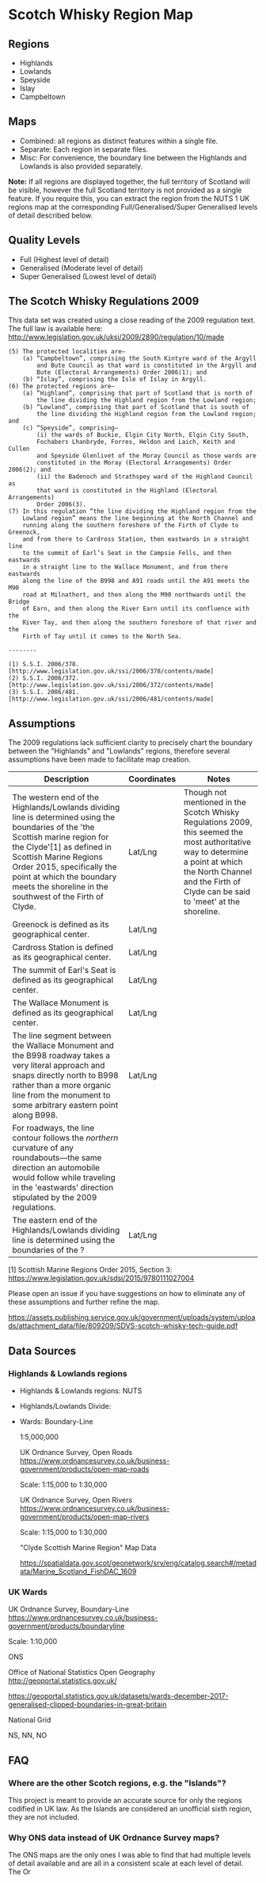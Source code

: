 # Scotch Whisky Region Map

## Regions

- Highlands
- Lowlands
- Speyside
- Islay
- Campbeltown

## Maps

- Combined: all regions as distinct features within a single file.
- Separate: Each region in separate files.
- Misc: For convenience, the boundary line between the Highlands and Lowlands is also provided separately.

**Note:** If all regions are displayed together, the full territory of Scotland will be visible, however the full Scotland territory is not provided as a single feature. If you require this, you can extract the region from the NUTS 1 UK regions map at the corresponding Full/Generalised/Super Generalised levels of detail described below.

## Quality Levels

- Full (Highest level of detail)
- Generalised (Moderate level of detail)
- Super Generalised (Lowest level of detail)

## The Scotch Whisky Regulations 2009

This data set was created using a close reading of the 2009 regulation text. The full law is available here: http://www.legislation.gov.uk/uksi/2009/2890/regulation/10/made

```
(5) The protected localities are—
    (a) “Campbeltown”, comprising the South Kintyre ward of the Argyll
        and Bute Council as that ward is constituted in the Argyll and
        Bute (Electoral Arrangements) Order 2006(1); and
    (b) “Islay”, comprising the Isle of Islay in Argyll.
(6) The protected regions are—
    (a) “Highland”, comprising that part of Scotland that is north of
        the line dividing the Highland region from the Lowland region;
    (b) “Lowland”, comprising that part of Scotland that is south of
        the line dividing the Highland region from the Lowland region; and
    (c) “Speyside”, comprising—
        (i) the wards of Buckie, Elgin City North, Elgin City South,
        Fochabers Lhanbryde, Forres, Heldon and Laich, Keith and Cullen
        and Speyside Glenlivet of the Moray Council as those wards are
        constituted in the Moray (Electoral Arrangements) Order 2006(2); and
        (ii) the Badenoch and Strathspey ward of the Highland Council as
        that ward is constituted in the Highland (Electoral Arrangements)
        Order 2006(3).
(7) In this regulation “the line dividing the Highland region from the
    Lowland region” means the line beginning at the North Channel and
    running along the southern foreshore of the Firth of Clyde to Greenock,
    and from there to Cardross Station, then eastwards in a straight line
    to the summit of Earl’s Seat in the Campsie Fells, and then eastwards
    in a straight line to the Wallace Monument, and from there eastwards
    along the line of the B998 and A91 roads until the A91 meets the M90
    road at Milnathort, and then along the M90 northwards until the Bridge
    of Earn, and then along the River Earn until its confluence with the
    River Tay, and then along the southern foreshore of that river and the
    Firth of Tay until it comes to the North Sea.

--------

(1) S.S.I. 2006/378. [http://www.legislation.gov.uk/ssi/2006/378/contents/made]
(2) S.S.I. 2006/372. [http://www.legislation.gov.uk/ssi/2006/372/contents/made]
(3) S.S.I. 2006/481. [http://www.legislation.gov.uk/ssi/2006/481/contents/made]
```

## Assumptions

The 2009 regulations lack sufficient clarity to precisely chart the boundary between the "Highlands" and "Lowlands" regions, therefore several assumptions have been made to facilitate map creation.

| Description  | Coordinates | Notes |
| ------------- | ------------- | ------------- |
| The western end of the Highlands/Lowlands dividing line is determined using the boundaries of the 'the Scottish marine region for the Clyde'[1] as defined in Scottish Marine Regions Order 2015, specifically the point at which the boundary meets the shoreline in the southwest of the Firth of Clyde. | Lat/Lng  | Though not mentioned in the Scotch Whisky Regulations 2009, this seemed the most authoritative way to determine a point at which the North Channel and the Firth of Clyde can be said to 'meet' at the shoreline. |
| Greenock is defined as its geographical center. | Lat/Lng | |
| Cardross Station is defined as its geographical center. | Lat/Lng | |
| The summit of Earl's Seat is defined as its geographical center. | Lat/Lng | |
| The Wallace Monument is defined as its geographical center. | Lat/Lng | |
| The line segment between the Wallace Monument and the B998 roadway takes a very literal approach and snaps directly north to B998 rather than a more organic line from the monument to some arbitrary eastern point along B998. | Lat/Lng | |
| For roadways, the line contour follows the *northern* curvature of any roundabouts—the same direction an automobile would follow while traveling in the 'eastwards' direction stipulated by the 2009 regulations. | | |
| The eastern end of the Highlands/Lowlands dividing line is determined using the boundaries of the ? | Lat/Lng | |

[1] Scottish Marine Regions Order 2015, Section 3: https://www.legislation.gov.uk/sdsi/2015/9780111027004

Please open an issue if you have suggestions on how to eliminate any of these assumptions and further refine the map.

https://assets.publishing.service.gov.uk/government/uploads/system/uploads/attachment_data/file/809209/SDVS-scotch-whisky-tech-guide.pdf

## Data Sources

### Highlands & Lowlands regions

- Highlands & Lowlands regions: NUTS
- Highlands/Lowlands Divide:
- Wards: Boundary-Line

	1:5,000,000

    UK Ordnance Survey, Open Roads
    https://www.ordnancesurvey.co.uk/business-government/products/open-map-roads

    Scale: 1:15,000 to 1:30,000

    UK Ordnance Survey, Open Rivers
    https://www.ordnancesurvey.co.uk/business-government/products/open-map-rivers

    Scale: 1:15,000 to 1:30,000

    "Clyde Scottish Marine Region" Map Data

    https://spatialdata.gov.scot/geonetwork/srv/eng/catalog.search#/metadata/Marine_Scotland_FishDAC_1609

### UK Wards
UK Ordnance Survey, Boundary-Line
https://www.ordnancesurvey.co.uk/business-government/products/boundaryline

Scale: 1:10,000

ONS

Office of National Statistics Open Geography
http://geoportal.statistics.gov.uk/

https://geoportal.statistics.gov.uk/datasets/wards-december-2017-generalised-clipped-boundaries-in-great-britain

National Grid

NS, NN, NO

## FAQ

### Where are the other Scotch regions, e.g. the "Islands"?

This project is meant to provide an accurate source for only the regions codified in UK law. As the Islands are considered an unofficial sixth region, they are not included.


### Why ONS data instead of UK Ordnance Survey maps?

The ONS maps are the only ones I was able to find that had multiple levels of detail available and are all in a consistent scale at each level of detail. The Or

